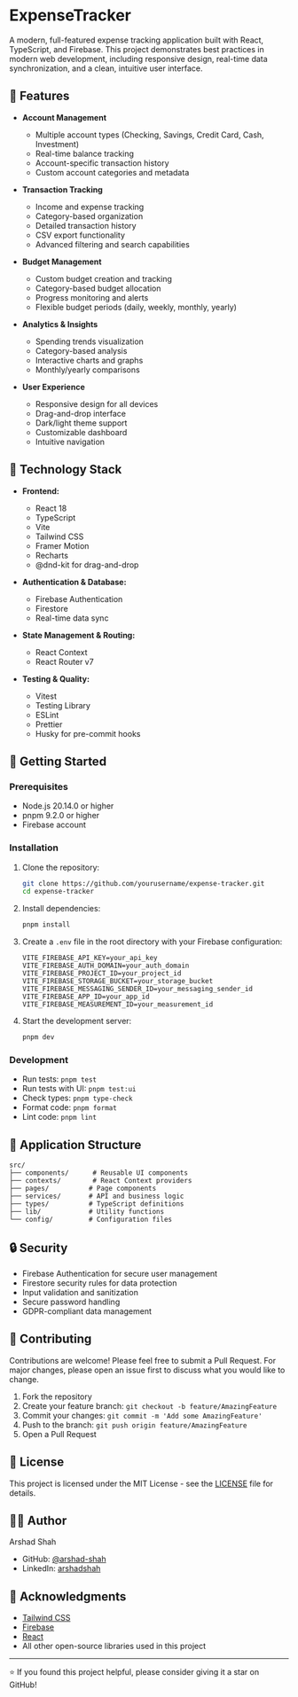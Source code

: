 # ExpenseTracker

A modern, full-featured expense tracking application built with React, TypeScript, and Firebase. This project demonstrates best practices in modern web development, including responsive design, real-time data synchronization, and a clean, intuitive user interface.

## 🌟 Features

- **Account Management**

  - Multiple account types (Checking, Savings, Credit Card, Cash, Investment)
  - Real-time balance tracking
  - Account-specific transaction history
  - Custom account categories and metadata

- **Transaction Tracking**

  - Income and expense tracking
  - Category-based organization
  - Detailed transaction history
  - CSV export functionality
  - Advanced filtering and search capabilities

- **Budget Management**

  - Custom budget creation and tracking
  - Category-based budget allocation
  - Progress monitoring and alerts
  - Flexible budget periods (daily, weekly, monthly, yearly)

- **Analytics & Insights**

  - Spending trends visualization
  - Category-based analysis
  - Interactive charts and graphs
  - Monthly/yearly comparisons

- **User Experience**
  - Responsive design for all devices
  - Drag-and-drop interface
  - Dark/light theme support
  - Customizable dashboard
  - Intuitive navigation

## 🔧 Technology Stack

- **Frontend:**

  - React 18
  - TypeScript
  - Vite
  - Tailwind CSS
  - Framer Motion
  - Recharts
  - @dnd-kit for drag-and-drop

- **Authentication & Database:**

  - Firebase Authentication
  - Firestore
  - Real-time data sync

- **State Management & Routing:**

  - React Context
  - React Router v7

- **Testing & Quality:**
  - Vitest
  - Testing Library
  - ESLint
  - Prettier
  - Husky for pre-commit hooks

## 🚀 Getting Started

### Prerequisites

- Node.js 20.14.0 or higher
- pnpm 9.2.0 or higher
- Firebase account

### Installation

1. Clone the repository:

   ```bash
   git clone https://github.com/yourusername/expense-tracker.git
   cd expense-tracker
   ```

2. Install dependencies:

   ```bash
   pnpm install
   ```

3. Create a `.env` file in the root directory with your Firebase configuration:

   ```env
   VITE_FIREBASE_API_KEY=your_api_key
   VITE_FIREBASE_AUTH_DOMAIN=your_auth_domain
   VITE_FIREBASE_PROJECT_ID=your_project_id
   VITE_FIREBASE_STORAGE_BUCKET=your_storage_bucket
   VITE_FIREBASE_MESSAGING_SENDER_ID=your_messaging_sender_id
   VITE_FIREBASE_APP_ID=your_app_id
   VITE_FIREBASE_MEASUREMENT_ID=your_measurement_id
   ```

4. Start the development server:
   ```bash
   pnpm dev
   ```

### Development

- Run tests: `pnpm test`
- Run tests with UI: `pnpm test:ui`
- Check types: `pnpm type-check`
- Format code: `pnpm format`
- Lint code: `pnpm lint`

## 📱 Application Structure

```
src/
├── components/      # Reusable UI components
├── contexts/        # React Context providers
├── pages/          # Page components
├── services/       # API and business logic
├── types/          # TypeScript definitions
├── lib/            # Utility functions
└── config/         # Configuration files
```

## 🔒 Security

- Firebase Authentication for secure user management
- Firestore security rules for data protection
- Input validation and sanitization
- Secure password handling
- GDPR-compliant data management

## 🤝 Contributing

Contributions are welcome! Please feel free to submit a Pull Request. For major changes, please open an issue first to discuss what you would like to change.

1. Fork the repository
2. Create your feature branch: `git checkout -b feature/AmazingFeature`
3. Commit your changes: `git commit -m 'Add some AmazingFeature'`
4. Push to the branch: `git push origin feature/AmazingFeature`
5. Open a Pull Request

## 📄 License

This project is licensed under the MIT License - see the [LICENSE](LICENSE) file for details.

## 👨‍💻 Author

Arshad Shah

- GitHub: [@arshad-shah](https://github.com/arshad-shah)
- LinkedIn: [arshadshah](https://www.linkedin.com/in/arshadshah)

## 🙏 Acknowledgments

- [Tailwind CSS](https://tailwindcss.com)
- [Firebase](https://firebase.google.com)
- [React](https://reactjs.org)
- All other open-source libraries used in this project

---

⭐ If you found this project helpful, please consider giving it a star on GitHub!
